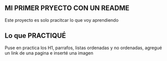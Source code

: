 ## MI PRIMER PRYECTO CON UN README


Este proyecto es solo pracitcar lo que voy aprendiendo


## Lo que PRACTIQUÉ

Puse en practica los H1, parrafos, listas ordenadas y no ordenadas, agregué un link de una pagina e inserté una imagen  